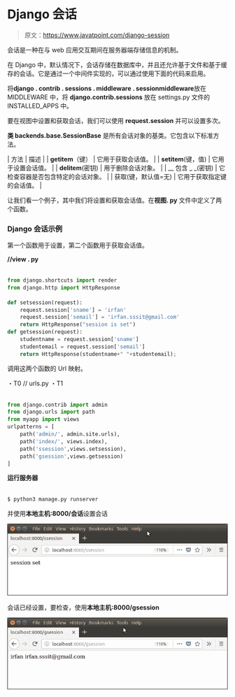 # Django 会话

> 原文：<https://www.javatpoint.com/django-session>

会话是一种在与 web 应用交互期间在服务器端存储信息的机制。

在 Django 中，默认情况下，会话存储在数据库中，并且还允许基于文件和基于缓存的会话。它是通过一个中间件实现的，可以通过使用下面的代码来启用。

将**django . contrib . sessions . middleware . sessionmiddleware**放在 MIDDLEWARE 中，将 **django.contrib.sessions** 放在 settings.py 文件的 INSTALLED_APPS 中。

要在视图中设置和获取会话，我们可以使用 **request.session** 并可以设置多次。

**类 backends.base.SessionBase** 是所有会话对象的基类。它包含以下标准方法。

| 方法 | 描述 |
| __getitem__（键） | 它用于获取会话值。 |
| __setitem__(键，值) | 它用于设置会话值。 |
| __delitem__(密钥) | 用于删除会话对象。 |
| __ 包含 _ _(密钥) | 它检查容器是否包含特定的会话对象。 |
| 获取(键，默认值=无) | 它用于获取指定键的会话值。 |

让我们看一个例子，其中我们将设置和获取会话值。在**视图. py** 文件中定义了两个函数。

### Django 会话示例

第一个函数用于设置，第二个函数用于获取会话值。

**//view . py**

```py

from django.shortcuts import render
from django.http import HttpResponse

def setsession(request):
    request.session['sname'] = 'irfan'
    request.session['semail'] = 'irfan.sssit@gmail.com'
    return HttpResponse("session is set")
def getsession(request):
    studentname = request.session['sname']
    studentemail = request.session['semail']
    return HttpResponse(studentname+" "+studentemail);

```

调用这两个函数的 Url 映射。

・T0️ // urls.py ・T1️

```py

from django.contrib import admin
from django.urls import path
from myapp import views
urlpatterns = [
    path('admin/', admin.site.urls),
    path('index/', views.index),
    path('ssession',views.setsession),
    path('gsession',views.getsession)
]

```

**运行服务器**

```py

$ python3 manage.py runserver

```

并使用**本地主机:8000/会话**设置会话

![django-session](img/92b4e3de27817ba4a1e6e7714983e810.png)

会话已经设置，要检查，使用**本地主机:8000/gsession**

![django-session 1](img/e4bbc9adc2f70dc607beb882c40c7ae1.png)